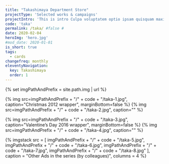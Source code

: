 ```yaml
---
title: "Takashimaya Department Store"
projectType: 'Selected works & campaigns'
projectIntro: 'This is intro Culpa voluptatem optio ipsam quisquam maxime nihil nisi reprehenderit nam labore quo animi, autem adipisci explicabo fugit exercitationem deserunt nobis minima magni tempora eum est aliquid. Reiciendis accusamus nam voluptatum dicta tenetur'
code: 'taka'
permalink: /taka/ #false #
date: 2020-02-04
heroImg: 'hero.jpg'
#mod_date: 2020-01-01
is_short: true
tags: 
  - cards
changefreq: monthly
eleventyNavigation:
  key: Takashimaya
  order: 1
---
```

{% set imgPathAndPrefix = site.path.img | url %}

{% img src=imgPathAndPrefix + "/" + code + "/taka-1.jpg", caption="Christmas 2012 wrapper", marginBottom=false %}
{% img src=imgPathAndPrefix + "/" + code + "/taka-2.jpg", caption="" %}

{% img src=imgPathAndPrefix + "/" + code + "/taka-3.jpg", caption="Valentine’s Day 2016 wrapper", marginBottom=false %}
{% img src=imgPathAndPrefix + "/" + code + "/taka-4.jpg", caption="" %}

{% imgstack src = [
            imgPathAndPrefix + "/" + code + "/taka-5.jpg", 
            imgPathAndPrefix + "/" + code + "/taka-6.jpg", 
            imgPathAndPrefix + "/" + code + "/taka-7.jpg", 
            imgPathAndPrefix + "/" + code + "/taka-8.jpg"
          ],
          caption = "Other Ads in the series (by colleagues)",
          columns = 4
%}
